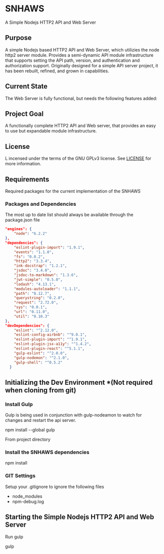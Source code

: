 # SNHAWS
A Simple Nodejs HTTP2 API and Web Server

## Purpose

A simple Nodejs based HTTP2 API and Web Server, which utilizies the node http2 server module. Provides a semi-dynamic API module infrastructure that supports setting the API path, version, and authentication and authorization support.
Originally designed for a simple API server project, it has been rebuilt, refined, and grown in capabilities.

## Current State

The Web Server is fully functional, but needs the following features added:


## Project Goal

A functionally complete HTTP2 API and Web server, that provides an easy to use but expandable module infrastructure.

## License

L incensed under the terms of the GNU GPLv3 license. See [LICENSE](LICENSE) for more information.

## Requirements

Required packages for the current implementation of the SNHAWS

### Packages and Dependencies

The most up to date list should always be available through the package.json file

```json
"engines": {
    "node": "6.2.2"
},
"dependencies": {
    "eslint-plugin-import": "1.9.1",
    "events": "1.1.0",
    "fs": "0.0.2",
    "http2": "3.3.4",
    "ink-docstrap": "1.2.1",
    "jsdoc": "3.4.0",
    "jsdoc-to-markdown": "1.3.6",
    "jwt-simple": "0.5.0",
    "lodash": "4.13.1",
    "modules-autoloader": "1.1.1",
    "path": "0.12.7",
    "querystring": "0.2.0",
    "request": "2.72.0",
    "sys": "0.0.1",
    "url": "0.11.0",
    "util": "0.10.3"
},
"devDependencies": {
    "eslint": "^2.12.0",
    "eslint-config-airbnb": "^9.0.1",
    "eslint-plugin-import": "^1.9.1",
    "eslint-plugin-jsx-a11y": "^1.4.2",
    "eslint-plugin-react": "^5.1.1",
    "gulp-eslint": "^2.0.0",
    "gulp-nodemon": "^2.1.0",
    "gulp-shell": "^0.5.2"
  }
```
  
## Initializing the Dev Environment *(Not required when cloning from git)

### Install Gulp
Gulp is being used in conjunction with gulp-nodeamon to watch for changes and restart the api server.

 npm install --global gulp

From project directory

### Install the SNHAWS dependencies
npm install

### GIT Settings

Setup your .gitignore to ignore the following files
- node_modules
- npm-debug.log

## Starting the Simple Nodejs HTTP2 API and Web Server
Run gulp

 gulp
 
## 
